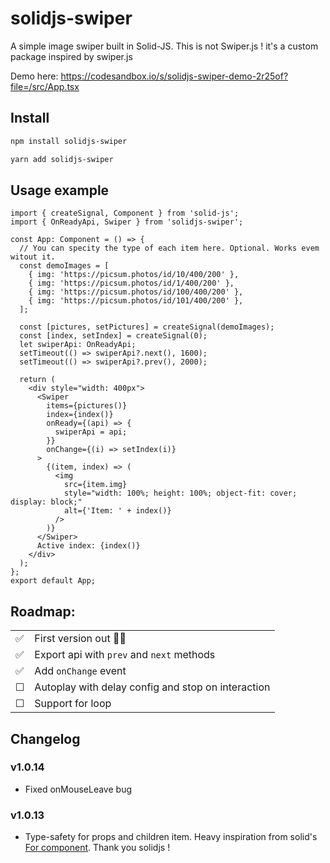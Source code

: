 # solidjs-swiper

A simple image swiper built in Solid-JS. This is not Swiper.js ! it's a custom package inspired by swiper.js

Demo here: https://codesandbox.io/s/solidjs-swiper-demo-2r25of?file=/src/App.tsx

## Install

```bash
npm install solidjs-swiper
```

```bash
yarn add solidjs-swiper
```

## Usage example

```tsx
import { createSignal, Component } from 'solid-js';
import { OnReadyApi, Swiper } from 'solidjs-swiper';

const App: Component = () => {
  // You can specity the type of each item here. Optional. Works evem witout it.
  const demoImages = [
    { img: 'https://picsum.photos/id/10/400/200' },
    { img: 'https://picsum.photos/id/1/400/200' },
    { img: 'https://picsum.photos/id/100/400/200' },
    { img: 'https://picsum.photos/id/101/400/200' },
  ];

  const [pictures, setPictures] = createSignal(demoImages);
  const [index, setIndex] = createSignal(0);
  let swiperApi: OnReadyApi;
  setTimeout(() => swiperApi?.next(), 1600);
  setTimeout(() => swiperApi?.prev(), 2000);

  return (
    <div style="width: 400px">
      <Swiper
        items={pictures()}
        index={index()}
        onReady={(api) => {
          swiperApi = api;
        }}
        onChange={(i) => setIndex(i)}
      >
        {(item, index) => (
          <img
            src={item.img}
            style="width: 100%; height: 100%; object-fit: cover; display: block;"
            alt={'Item: ' + index()}
          />
        )}
      </Swiper>
      Active index: {index()}
    </div>
  );
};
export default App;
```

## Roadmap:

|          |                                                    |
| :------- | :------------------------------------------------- |
| ✅       | First version out 🎉🥳                             |
| ✅       | Export api with `prev` and `next` methods          |
| ✅       | Add `onChange` event                               |
| &#x2610; | Autoplay with delay config and stop on interaction |
| &#x2610; | Support for loop                                   |

## Changelog

### v1.0.14

- Fixed onMouseLeave bug

### v1.0.13

- Type-safety for props and children item.
  Heavy inspiration from solid's [For component](https://github.com/solidjs/solid/blob/main/packages/solid/src/render/flow.ts#L29). Thank you solidjs !

